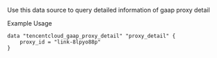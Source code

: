 Use this data source to query detailed information of gaap proxy detail

Example Usage

```hcl
data "tencentcloud_gaap_proxy_detail" "proxy_detail" {
	proxy_id = "link-8lpyo88p"
}
```
